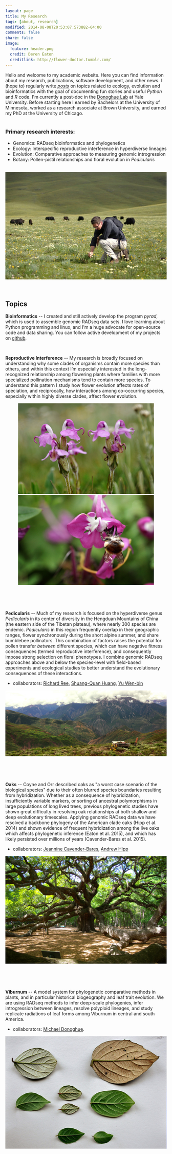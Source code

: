 ```yaml
---
layout: page
title: My Research
tags: [about, research]
modified: 2014-08-08T20:53:07.573882-04:00
comments: false
share: false
image:
  feature: header.png
  credit: Deren Eaton
  creditlink: http://flower-doctor.tumblr.com/
---
```


Hello and welcome to my academic website. Here you can find information about my research, publications, software development, and other news. I (hope to) regularly write [_posts_](/posts/) on topics related to ecology, evolution and bioinformatics with the goal of documenting fun stories and useful _Python_ and _R_ code. I'm currently a post-doc in the [Donoghue Lab](http://donoghuelab.yale.edu/) at Yale University. Before starting here I earned by Bachelors at the University of Minnesota, worked as a research associate at Brown University, and earned my PhD at the University of Chicago.   
&nbsp; 

### Primary research interests:  

* Genomics: RADseq bioinformatics and phylogenetics  
* Ecology: Interspecific reproductive interference in hyperdiverse lineages  
* Evolution: Comparative approaches to measuring genomic introgression 
* Botany: Pollen-pistil relationships and floral evolution in _Pedicularis_  
&nbsp; 

<a href="/images/deren_fieldwork.jpg"><img src="/images/deren_fieldwork.jpg"></a>

&nbsp; 

## Topics  

__Bioinformatics__ -- I created and still actively develop the program _pyrad_, which is used to assemble genomic RADseq data sets. I love learning about Python programming and linux, and I'm a huge advocate for open-source code and data sharing. You can follow active development of my projects on [github](github.com/dereneaton).  

&nbsp; 

__Reproductive Interference__ -- My research is broadly focused on understanding why some clades of organisms contain more species than others, and within this context I’m especially interested in the long-recognized relationship among flowering plants where families with more specialized pollination mechanisms tend to contain more species. To understand this pattern I study how flower evolution affects rates of speciation, and reciprocally, how interactions among co-occurring species, especially within highly diverse clades, affect flower evolution.


<figure class="half">
	<a href="/images/integ-1024x680.jpg"><img src="/images/integ-1024x680.jpg"></a>
        <a href="/images/siphonantha_bee.jpg"><img src="/images/siphonantha_bee.jpg"></a>	
</figure>    


&nbsp; 

&nbsp; 


__Pedicularis__ -- Much of my research is focused on the hyperdiverse genus _Pedicularis_ in its center of diversity in the Hengduan Mountains of China (the eastern side of the Tibetan plateau), where nearly 300 species are endemic. _Pedicularis_ in this region frequently overlap in their geographic ranges, flower synchronously during the short alpine summer, and share bumblebee pollinators. This combination of factors raises the potential for pollen transfer _between_ different species, which can have negative fitness consequences (termed reproductive interference), and consequently impose strong selection on floral phenotypes. I combine genomic RADseq approaches above and below the species-level with field-based experiments and ecological studies to better understand the evolutionary consequences of these interactions.  

+ collaborators: [Richard Ree](http://www.reelab.net), 
  		 	   [Shuang-Quan Huang](http://www.researchgate.net/profile/Shuang-Quan_Huang/),
			   		 [Yu Wen-bin](http://wbyu.wikispaces.com/home)   

<a href="/images/jiambda_landscape.jpg"><img src="/images/jiambda_landscape.jpg"></a>  

&nbsp; 

&nbsp; 


__Oaks__ -- Coyne and Orr described oaks as "a worst case scenario of the biological species" due to their often blurred species boundaries resulting from hybridization. Whether as a consequence of hybridization, insufficiently variable markers, or sorting of ancestral polymorphisms in large populations of long lived trees, previous phylogenetic studies have shown great difficulty in resolving oak relationships at both shallow and deep evolutionary timescales. Applying genomic RADseq data we have resolved a backbone phylogeny of the American clade oaks (Hipp et al. 2014) and shown evidence of frequent hybridization among the live oaks which affects phylogenetic inference (Eaton et al. 2015), and which has likely persisted over millions of years (Cavender-Bares et al. 2015).  

+ collaborators: [Jeannine Cavender-Bares](http://www.cbs.umn.edu/research/research-cbs/faculty-labs/cavender),
  		 	    [Andrew Hipp](http://systematics.mortonarb.org/lab/)  

<a href="/images/angel_oak.jpg"><img src="/images/angel_oak.jpg"></a>  


&nbsp; 

&nbsp; 



__Viburnum__ -- A model system for phylogenetic comparative methods in plants, and in particular historical biogeography and leaf trait evolution. We are using RADseq methods to infer deep-scale phylogenies, infer introgression between lineages, resolve polyploid lineages, and study replicate radiations of leaf forms among Viburnum in central and south America. 

+ collaborators: [Michael Donoghue](http://www.donoghuelab.yale.edu). 

<a href="Leaf shape and size variation in a Viburnum hybrid zone in Mexico"><img src="/images/Vib_Mexico_leaves.jpg"></a>  

&nbsp; 

&nbsp; 


